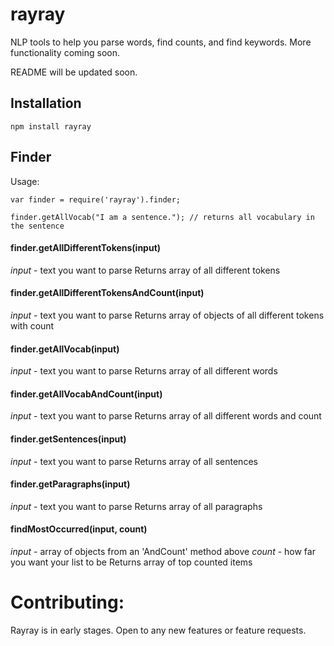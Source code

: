 # rayray

NLP tools to help you parse words, find counts, and find keywords. More functionality coming soon.

README will be updated soon.

## Installation
```
npm install rayray
```

## Finder
Usage:
```
var finder = require('rayray').finder;

finder.getAllVocab("I am a sentence."); // returns all vocabulary in the sentence
```
#### finder.getAllDifferentTokens(input)
*input* - text you want to parse
Returns array of all different tokens
#### finder.getAllDifferentTokensAndCount(input)
*input* - text you want to parse
Returns array of objects of all different tokens with count 
#### finder.getAllVocab(input)
*input* - text you want to parse
Returns array of all different words
#### finder.getAllVocabAndCount(input)
*input* - text you want to parse
Returns array of all different words and count
#### finder.getSentences(input)
*input* - text you want to parse
Returns array of all sentences
#### finder.getParagraphs(input)
*input* - text you want to parse
Returns array of all paragraphs
#### findMostOccurred(input, count)
*input* - array of objects from an 'AndCount' method above
*count* - how far you want your list to be
Returns array of top counted items
# Contributing:
Rayray is in early stages. Open to any new features or feature requests. 
